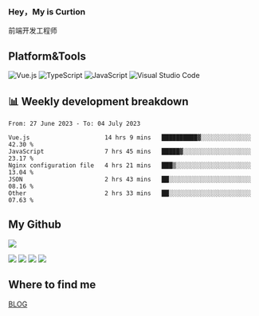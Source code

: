 ### Hey，My is Curtion
前端开发工程师
## Platform&Tools

![Vue.js](https://img.shields.io/badge/-Vue.js-4FC08D?style=flat-square&logo=Vue.js&logoColor=white)
![TypeScript](https://img.shields.io/badge/-TypeScript-007ACC?style=flat-square&logo=typescript&logoColor=white)
![JavaScript](https://img.shields.io/badge/-JavaScript-F7DF1E?style=flat-square&logo=javascript&logoColor=black)
![Visual Studio Code](https://img.shields.io/badge/-VSCode-007ACC?style=flat-square&logo=Visual-Studio-Code&logoColor=white)

## 📊 Weekly development breakdown

<!--START_SECTION:waka-->

```text
From: 27 June 2023 - To: 04 July 2023

Vue.js                     14 hrs 9 mins   ██████████▓░░░░░░░░░░░░░░   42.30 %
JavaScript                 7 hrs 45 mins   █████▓░░░░░░░░░░░░░░░░░░░   23.17 %
Nginx configuration file   4 hrs 21 mins   ███▒░░░░░░░░░░░░░░░░░░░░░   13.04 %
JSON                       2 hrs 43 mins   ██░░░░░░░░░░░░░░░░░░░░░░░   08.16 %
Other                      2 hrs 33 mins   ██░░░░░░░░░░░░░░░░░░░░░░░   07.63 %
```

<!--END_SECTION:waka-->

## My Github

![](http://github-profile-summary-cards.vercel.app/api/cards/profile-details?username=curtion&theme=nord_bright)

![](http://github-profile-summary-cards.vercel.app/api/cards/stats?username=curtion&theme=nord_bright)
![](http://github-profile-summary-cards.vercel.app/api/cards/productive-time?username=curtion&theme=nord_bright&utcOffset=8)
![](http://github-profile-summary-cards.vercel.app/api/cards/repos-per-language?username=curtion&theme=nord_bright)
![](http://github-profile-summary-cards.vercel.app/api/cards/most-commit-language?username=curtion&theme=nord_bright)

## Where to find me

[BLOG](https://blog.3gxk.net)
